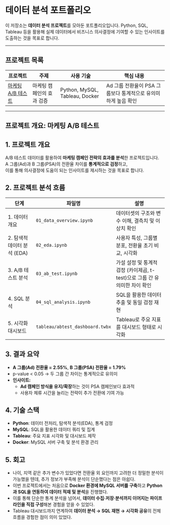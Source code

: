 # 데이터 분석 포트폴리오

이 저장소는 **데이터 분석 프로젝트**를 모아둔 포트폴리오입니다.
Python, SQL, Tableau 등을 활용해 실제 데이터에서 비즈니스 의사결정에 기여할 수 있는 인사이트를 도출하는 것을 목표로 합니다.

---
## 프로젝트 목록

| 프로젝트 | 주제 | 사용 기술 | 핵심 내용 |
|----------|------|-----------|-----------|
| [마케팅 A/B 테스트](./marketing_ab_test) | 마케팅 캠페인의 효과 검증 | Python, MySQL, Tableau, Docker | Ad 그룹 전환율이 PSA 그룹보다 통계적으로 유의미하게 높음 확인 |

---
## 프로젝트 개요: 마케팅 A/B 테스트

## 1. 프로젝트 개요
A/B 테스트 데이터를 활용하여 **마케팅 캠페인 전략의 효과를 분석**한 프로젝트입니다.  
A 그룹(Ad)과 B 그룹(PSA)의 전환율 차이를 **통계적으로 검정**하고,  
이를 통해 의사결정에 도움이 되는 인사이트를 제시하는 것을 목표로 합니다.

## 2. 프로젝트 분석 흐름
| 단계 | 파일명 | 설명 |
|------|--------|------|
| 1. 데이터 개요 | `01_data_overview.ipynb` | 데이터셋의 구조와 변수 이해, 결측치 및 이상치 확인 |
| 2. 탐색적 데이터 분석 (EDA) | `02_eda.ipynb` | 사용자 특성, 그룹별 분포, 전환율 초기 비교, 시각화 |
| 3. A/B 테스트 분석 | `03_ab_test.ipynb` | 가설 설정 및 통계적 검정 (카이제곱, t-test)으로 그룹 간 유의미한 차이 확인 |
| 4. SQL 분석 | `04_sql_analysis.ipynb` | SQL을 활용한 데이터 추출 및 동일 검정 재현 |
| 5. 시각화 대시보드 | `tableau/abtest_dashboard.twbx` | Tableau로 주요 지표를 대시보드 형태로 시각화 |

## 3. 결과 요약
- **A 그룹(Ad) 전환율 = 2.55%**, **B 그룹(PSA) 전환율 = 1.79%**  
- p-value < 0.05 → 두 그룹 간 차이는 통계적으로 유의미  
- **인사이트:**
  - **Ad 캠페인 방식을 유지/확장**하는 것이 PSA 캠페인보다 효과적  
  - 사용자 체류 시간을 늘리는 전략이 추가 전환에 기여 가능  

## 4. 기술 스택
- **Python**: 데이터 전처리, 탐색적 분석(EDA), 통계 검정  
- **MySQL**: SQL을 활용한 데이터 쿼리 및 집계 
- **Tableau**: 주요 지표 시각화 및 대시보드 제작  
- **Docker**: MySQL 서버 구축 및 분석 환경 관리

## 5. 회고
- 나이, 지역 같은 추가 변수가 있었다면 전환율 외 요인까지 고려한 더 정밀한 분석이 가능했을 텐데, 추가 정보가 부족해 분석이 단순했다는 점은 아쉽다.
- 이번 프로젝트에서는 처음으로 **Docker 환경에 MySQL 서버를 구축**하고 **Python과 SQL을 연동하여 데이터 적재 및 분석**을 진행했다.  
- 이를 통해 단순한 통계 분석을 넘어서, **데이터 수집·저장·분석까지 이어지는 파이프라인을 직접 구성**해본 경험을 얻을 수 있었다.  
- Tableau 대시보드까지 연계하여 **데이터 분석 → SQL 재현 → 시각화 공유**의 전체 흐름을 경험한 점이 의미 있었다.  

